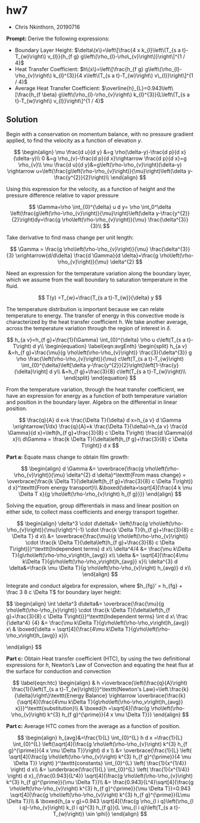 # hw7

* Chris Nkinthorn, 20190716

**Prompt:** Derive the following expressions:

* Boundary Layer Height: $\delta\(x\)=\left\[\frac{4 x k_{l}\left\(T_{s a t}-T_{w}\right\) v_{l}}{h_{f g} g\left\(\rho_{l}-\rho\_{v}\right\)}\right\]^{1 / 4}$
* Heat Transfer Coefficient: $h\(x\)=\left\[\frac{h_{f g} g\left\(\rho_{l}-\rho_{v}\right\) k_{l}^{3}}{4 x\left\(T_{s a t}-T_{w}\right\) v\_{l}}\right\]^{1 / 4}$ 
* Average Heat Transfer Coefficient: $\overline{h}_{L}=0.943\left\[\frac{h_{f \beta} g\left\(\rho_{l}-\rho_{v}\right\) k_{l}^{3}}{L\left\(T_{s a t}-T_{w}\right\) v_{l}}\right\]^{1 / 4}$

## Solution

Begin with a conservation on momentum balance, with no pressure gradient applied, to find the velocity as a function of elevation $y$.

$$
\begin{align}
\mu \frac{d u}{d y} &=g \rho(\delta-y)-\frac{d p}{d x}(\delta-y)\\
0 &=g \rho_{v}-\frac{d p}{d x}\rightarrow \frac{d p}{d x}=g \rho_{v}\\
\mu \frac{d u}{d y}&=g\left(\rho-\rho_{v}\right)(\delta-y) \rightarrow u=\left(\frac{g\left(\rho-\rho_{v}\right)}{\mu}\right)\left(\delta y-\frac{y^{2}}{2}\right)\\
\end{align}
$$

Using this expression for the velocity, as a function of height and the pressure difference relative to vapor pressure

$$
\Gamma=\rho \int_{0}^{\delta} u d y= 
\rho \int_0^\delta \left(\frac{g\left(\rho-\rho_{v}\right)}{\mu}\right)\left(\delta y-\frac{y^{2}}{2}\right)dy=\frac{g \rho\left(\rho-\rho_{v}\right)}{\mu} \frac{\delta^{3}}{3}\\
$$

Take derivative to find mass change per unit length:

$$
\Gamma = \frac{g \rho\left(\rho-\rho_{v}\right)}{\mu} \frac{\delta^{3}}{3} \xrightarrow{d/d\delta} \frac{d \Gamma}{d \delta}=\frac{g \rho\left(\rho-\rho_{v}\right)}{\mu} \delta^{2}
$$

Need an expression for the temperature variation along the boundary layer, which we assume from the wall boundary to saturation temperature in the fluid.

$$
T(y) =T_{w}+\frac{T_{s a t}-T_{w}}{\delta} y
$$

The temperature distribution is important because we can relate temperature to energy. The transfer of energy in this convective mode is characterized by the heat transfer coefficient $h$. We take another average, across the temperature variation through the region of interest in $\delta$.

$$
h_{a v}=h_{f g}+\frac{1}{\Gamma} \int_{0}^{\delta} \rho u c\left(T_{s a t}-T\right) d y\\
\begin{equation}
\label{eqn:avgEnth}
\begin{split}
h_{a v} &=h_{f g}+\frac{\mu}{g \rho\left(\rho-\rho_{v}\right)} \frac{3}{\delta^{3}} g \rho \frac{\left(\rho-\rho_{v}\right)}{\mu} c\left(T_{s a t}-T_{w}\right) \int_{0}^{\delta}\left[\delta y-\frac{y^{2}}{2}\right]\left[1-\frac{y}{\delta}\right] d y\\
&=h_{f g}+\frac{3}{8} c\left(T_{s a t}-T_{w}\right)\\
\end{split}    
\end{equation}
$$

From the temperature variation, through the heat transfer coefficient, we have an expression for energy as a function of both temperature variation and position in the boundary layer. Algebra on the differential in linear position.

$$
\frac{q}{A} d x=k \frac{\Delta T}{\delta} d x=h_{a v} d \Gamma \xrightarrow{1/dx} \frac{q}{A}=k \frac{\Delta T}{\delta}=h_{a v} \frac{d \Gamma}{d x}=\left(h_{f g}+\frac{3}{8} c \Delta T\right) \frac{d \Gamma}{d x}\\
d\Gamma = \frac{k \Delta T}{\delta\left(h_{f g}+\frac{3}{8} c \Delta T\right)} d x
$$

**Part a:** Equate mass change to obtain film growth:

$$
\begin{align}
    d \Gamma &= 
    \overbrace{\frac{g \rho\left(\rho-\rho_{v}\right)}{\mu} \delta^{2} d \delta}^\texttt{From mass change} = 
    \overbrace{\frac{k \Delta T}{\delta\left(h_{f g}+\frac{3}{8} c \Delta T\right)} d x}^\texttt{From energy transport}\\
&\boxed{\delta=\sqrt[4]{\frac{4 k \mu \Delta T x}{g \rho\left(\rho-\rho_{v}\right) h_{f g}}}}
\end{align}
$$

Solving the equation, group differentials in mass and linear position on either side, to collect mass coefficients and energy transport together.

$$
\begin{align}
\delta^3 \cdot d\delta&= \left(\frac{g \rho\left(\rho-\rho_{v}\right)}{\mu}\right)^{-1} \cdot \frac{k \Delta T}{h_{f g}+\frac{3}{8} c \Delta T} d x\\
&= \overbrace{\frac{\mu}{g \rho\left(\rho-\rho_{v}\right)} \cdot \frac{k \Delta T}{\delta\left(h_{f g}+\frac{3}{8} c \Delta T\right)}}^\texttt{Independent terms} d x\\
\delta^4/4 &= \frac{\mu k\Delta T}{g\rho\left(\rho-\rho_v\right)h_{avg}} x\\
\delta &= \sqrt[4]{\frac{4\mu k\Delta T}{g\rho\left(\rho-\rho_v\right)h_{avg}} x}\\
\delta^{3} d \delta&=\frac{k \mu \Delta T}{g \rho\left(\rho-\rho_{v}\right) h_{avg}} d x\\
\end{align}
$$

Integrate and conduct algebra for expression, where $h_{fg}’ = h_{fg} + \frac 3 8 c \Delta T$ for boundary layer height:

$$
\begin{align}
\int \delta^3  d\delta&= \overbrace{\frac{\mu}{g \rho\left(\rho-\rho_{v}\right)} \cdot \frac{k \Delta T}{\delta\left(h_{f g}+\frac{3}{8} c \Delta T\right)}}^\texttt{Independent terms} \int d x\\
\frac {\delta^4} {4} &= \frac{\mu k\Delta T}{g\rho\left(\rho-\rho_v\right)h_{avg}} x\\
& \boxed{\delta = \sqrt[4]{\frac{4\mu k\Delta T}{g\rho\left(\rho-\rho_v\right)h_{avg}} x}}\\

\end{align}
$$

**Part c:** Obtain Heat transfer coefficient \(HTC\), by using the two definitional expressions for $h$, Newton’s Law of Convection and equating the heat flux at the surface for conduction and convection

$$
\label{eqn:htc}
\begin{align}
& h =\overbrace{\left(\frac{q}{A}\right) \frac{1}{\left(T_{s a t}-T_{w}\right)}}^\texttt{Newton's Law}=\left.\frac{k}{\delta}\right\}\texttt{Energy Balance} \rightarrow  \overbrace{\frac{k}{\sqrt[4]{\frac{4\mu k\Delta T}{g\rho\left(\rho-\rho_v\right)h_{avg}} x}}}^\texttt{substitution}\\
& \boxed{h =\sqrt[4]{\frac{g \rho\left(\rho-\rho_{v}\right) k^{3} h_{f g}^{\prime}}{4 x \mu \Delta T}}}
\end{align}
$$

**Part c:** Average HTC comes from the average as a function of position.

$$
\begin{align}
h_{avg}&=\frac{1}{L} \int_{0}^{L} h d x =\frac{1}{L} \int_{0}^{L} \left(\sqrt[4]{\frac{g \rho\left(\rho-\rho_{v}\right) k^{3} h_{f g}^{\prime}}{4 x \mu \Delta T}}\right) d x \\
&= \overbrace{\frac{1}{L} \left( \sqrt[4]{\frac{g \rho\left(\rho-\rho_{v}\right) k^{3} h_{f g}^{\prime}}{4 \mu \Delta T}} \right) }^\texttt{constants} \int_{0}^{L} \left( \frac{1}{x^{1/4}} \right) d x\\
&= \underbrace{\frac{1}{L} \int_{0}^{L} \left( \frac{1}{x^{1/4}} \right) d x}_{\frac{0.943}{L^4}} \sqrt[4]{\frac{g \rho\left(\rho-\rho_{v}\right) k^{3} h_{f g}^{\prime}}{\mu \Delta T}}\\
&= \frac{0.943}{L^4}\sqrt[4]{\frac{g \rho\left(\rho-\rho_{v}\right) k^{3} h_{f g}^{\prime}}{\mu \Delta T}}=0.943 \sqrt[4]{\frac{g \rho\left(\rho-\rho_{v}\right) k^{3} h_{f g}^{\prime}}{L\mu \Delta T}}\\
& \boxed{h_{a v g}=0.943 \sqrt[4]{\frac{g \rho_{l i q}\left(\rho_{l i q}-\rho_{v}\right) k_{l i q}^{3} h_{f g}}{L \mu_{l i q}\left(T_{s a t}-T_{w}\right)} \sin \phi}}
\end{align}
$$

